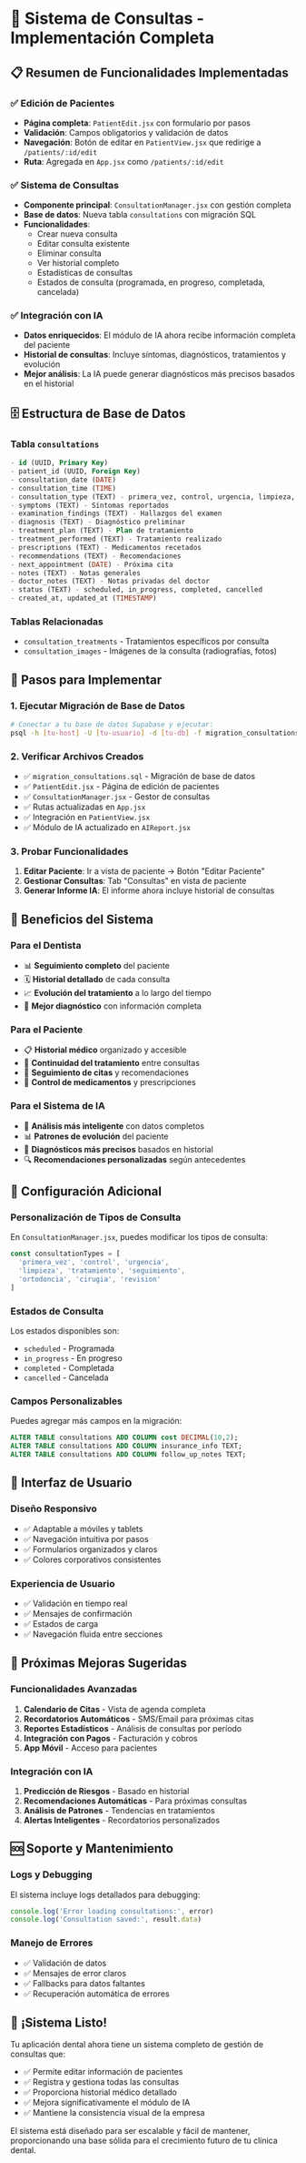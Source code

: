 # 🦷 Sistema de Consultas - Implementación Completa

## 📋 Resumen de Funcionalidades Implementadas

### ✅ **Edición de Pacientes**
- **Página completa**: `PatientEdit.jsx` con formulario por pasos
- **Validación**: Campos obligatorios y validación de datos
- **Navegación**: Botón de editar en `PatientView.jsx` que redirige a `/patients/:id/edit`
- **Ruta**: Agregada en `App.jsx` como `/patients/:id/edit`

### ✅ **Sistema de Consultas**
- **Componente principal**: `ConsultationManager.jsx` con gestión completa
- **Base de datos**: Nueva tabla `consultations` con migración SQL
- **Funcionalidades**:
  - Crear nueva consulta
  - Editar consulta existente
  - Eliminar consulta
  - Ver historial completo
  - Estadísticas de consultas
  - Estados de consulta (programada, en progreso, completada, cancelada)

### ✅ **Integración con IA**
- **Datos enriquecidos**: El módulo de IA ahora recibe información completa del paciente
- **Historial de consultas**: Incluye síntomas, diagnósticos, tratamientos y evolución
- **Mejor análisis**: La IA puede generar diagnósticos más precisos basados en el historial

## 🗄️ Estructura de Base de Datos

### Tabla `consultations`
```sql
- id (UUID, Primary Key)
- patient_id (UUID, Foreign Key)
- consultation_date (DATE)
- consultation_time (TIME)
- consultation_type (TEXT) - primera_vez, control, urgencia, limpieza, tratamiento
- symptoms (TEXT) - Síntomas reportados
- examination_findings (TEXT) - Hallazgos del examen
- diagnosis (TEXT) - Diagnóstico preliminar
- treatment_plan (TEXT) - Plan de tratamiento
- treatment_performed (TEXT) - Tratamiento realizado
- prescriptions (TEXT) - Medicamentos recetados
- recommendations (TEXT) - Recomendaciones
- next_appointment (DATE) - Próxima cita
- notes (TEXT) - Notas generales
- doctor_notes (TEXT) - Notas privadas del doctor
- status (TEXT) - scheduled, in_progress, completed, cancelled
- created_at, updated_at (TIMESTAMP)
```

### Tablas Relacionadas
- `consultation_treatments` - Tratamientos específicos por consulta
- `consultation_images` - Imágenes de la consulta (radiografías, fotos)

## 🚀 Pasos para Implementar

### 1. **Ejecutar Migración de Base de Datos**
```bash
# Conectar a tu base de datos Supabase y ejecutar:
psql -h [tu-host] -U [tu-usuario] -d [tu-db] -f migration_consultations.sql
```

### 2. **Verificar Archivos Creados**
- ✅ `migration_consultations.sql` - Migración de base de datos
- ✅ `PatientEdit.jsx` - Página de edición de pacientes
- ✅ `ConsultationManager.jsx` - Gestor de consultas
- ✅ Rutas actualizadas en `App.jsx`
- ✅ Integración en `PatientView.jsx`
- ✅ Módulo de IA actualizado en `AIReport.jsx`

### 3. **Probar Funcionalidades**
1. **Editar Paciente**: Ir a vista de paciente → Botón "Editar Paciente"
2. **Gestionar Consultas**: Tab "Consultas" en vista de paciente
3. **Generar Informe IA**: El informe ahora incluye historial de consultas

## 🎯 Beneficios del Sistema

### **Para el Dentista**
- 📊 **Seguimiento completo** del paciente
- 🗓️ **Historial detallado** de cada consulta
- 📈 **Evolución del tratamiento** a lo largo del tiempo
- 🎯 **Mejor diagnóstico** con información completa

### **Para el Paciente**
- 📋 **Historial médico** organizado y accesible
- 🔄 **Continuidad del tratamiento** entre consultas
- 📅 **Seguimiento de citas** y recomendaciones
- 💊 **Control de medicamentos** y prescripciones

### **Para el Sistema de IA**
- 🧠 **Análisis más inteligente** con datos completos
- 📊 **Patrones de evolución** del paciente
- 🎯 **Diagnósticos más precisos** basados en historial
- 🔍 **Recomendaciones personalizadas** según antecedentes

## 🔧 Configuración Adicional

### **Personalización de Tipos de Consulta**
En `ConsultationManager.jsx`, puedes modificar los tipos de consulta:
```javascript
const consultationTypes = [
  'primera_vez', 'control', 'urgencia', 
  'limpieza', 'tratamiento', 'seguimiento',
  'ortodoncia', 'cirugia', 'revision'
]
```

### **Estados de Consulta**
Los estados disponibles son:
- `scheduled` - Programada
- `in_progress` - En progreso
- `completed` - Completada
- `cancelled` - Cancelada

### **Campos Personalizables**
Puedes agregar más campos en la migración:
```sql
ALTER TABLE consultations ADD COLUMN cost DECIMAL(10,2);
ALTER TABLE consultations ADD COLUMN insurance_info TEXT;
ALTER TABLE consultations ADD COLUMN follow_up_notes TEXT;
```

## 📱 Interfaz de Usuario

### **Diseño Responsivo**
- ✅ Adaptable a móviles y tablets
- ✅ Navegación intuitiva por pasos
- ✅ Formularios organizados y claros
- ✅ Colores corporativos consistentes

### **Experiencia de Usuario**
- ✅ Validación en tiempo real
- ✅ Mensajes de confirmación
- ✅ Estados de carga
- ✅ Navegación fluida entre secciones

## 🔮 Próximas Mejoras Sugeridas

### **Funcionalidades Avanzadas**
1. **Calendario de Citas** - Vista de agenda completa
2. **Recordatorios Automáticos** - SMS/Email para próximas citas
3. **Reportes Estadísticos** - Análisis de consultas por período
4. **Integración con Pagos** - Facturación y cobros
5. **App Móvil** - Acceso para pacientes

### **Integración con IA**
1. **Predicción de Riesgos** - Basado en historial
2. **Recomendaciones Automáticas** - Para próximas consultas
3. **Análisis de Patrones** - Tendencias en tratamientos
4. **Alertas Inteligentes** - Recordatorios personalizados

## 🆘 Soporte y Mantenimiento

### **Logs y Debugging**
El sistema incluye logs detallados para debugging:
```javascript
console.log('Error loading consultations:', error)
console.log('Consultation saved:', result.data)
```

### **Manejo de Errores**
- ✅ Validación de datos
- ✅ Mensajes de error claros
- ✅ Fallbacks para datos faltantes
- ✅ Recuperación automática de errores

## 🎉 ¡Sistema Listo!

Tu aplicación dental ahora tiene un sistema completo de gestión de consultas que:
- ✅ Permite editar información de pacientes
- ✅ Registra y gestiona todas las consultas
- ✅ Proporciona historial médico detallado
- ✅ Mejora significativamente el módulo de IA
- ✅ Mantiene la consistencia visual de la empresa

El sistema está diseñado para ser escalable y fácil de mantener, proporcionando una base sólida para el crecimiento futuro de tu clínica dental.
